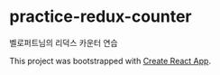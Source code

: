 # practice-redux-counter
벨로퍼트님의 리덕스 카운터 연습

This project was bootstrapped with [Create React App](https://github.com/facebook/create-react-app).
